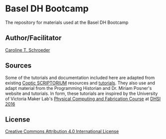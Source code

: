 # Basel DH Bootcamp
The repository for materials used at the Basel DH Bootcamp

## Author/Facilitator
[Caroline T. Schroeder](http://www.carrieschroeder.com)

## Sources
Some of the tutorials and documentation included here are adapted from existing [Coptic SCRIPTORIUM](http://copticscriptorium.org) resources and [tutorials](http://github.com/CopticScriptorium/NAPS2017).  They also use and adapt material from the Programming Historian and Dr. Miriam Posner's website and tutorials.  In form, these tutorials are inspired by the University of Victoria Maker Lab's [Physical Computing and Fabrication Course](https://github.com/uvicmakerlab/dhsi2016) at [DHSI 2016](http://dhsi.org/archive.php)  

## License
[Creative Commons Attribution 4.0 International License](http://creativecommons.org/licenses/by/4.0/)
